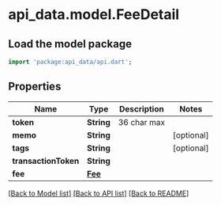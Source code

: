 # api_data.model.FeeDetail

## Load the model package
```dart
import 'package:api_data/api.dart';
```

## Properties
Name | Type | Description | Notes
------------ | ------------- | ------------- | -------------
**token** | **String** | 36 char max | 
**memo** | **String** |  | [optional] 
**tags** | **String** |  | [optional] 
**transactionToken** | **String** |  | 
**fee** | [**Fee**](Fee.md) |  | 

[[Back to Model list]](../README.md#documentation-for-models) [[Back to API list]](../README.md#documentation-for-api-endpoints) [[Back to README]](../README.md)


